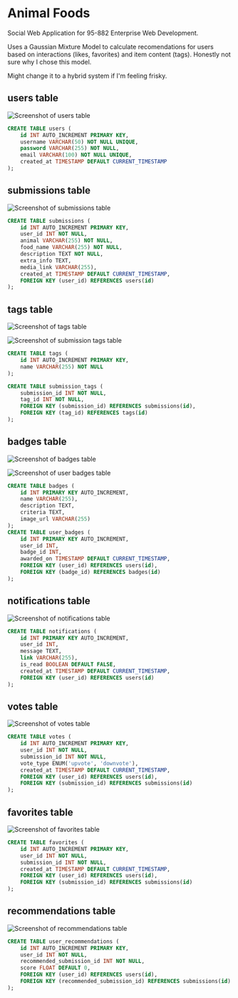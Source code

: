 # Animal Foods

Social Web Application for 95-882 Enterprise Web Development.

Uses a Gaussian Mixture Model to calculate recomendations for users based on interactions (likes, favorites) and item content (tags). Honestly not sure why I chose this model.

Might change it to a hybrid system if I'm feeling frisky.

## users table

![Screenshot of users table](./images/users.png)

```sql
CREATE TABLE users (
    id INT AUTO_INCREMENT PRIMARY KEY,
    username VARCHAR(50) NOT NULL UNIQUE,
    password VARCHAR(255) NOT NULL,
    email VARCHAR(100) NOT NULL UNIQUE,
    created_at TIMESTAMP DEFAULT CURRENT_TIMESTAMP
);
```

## submissions table

![Screenshot of submissions table](./images/submissions.png)

```sql
CREATE TABLE submissions (
    id INT AUTO_INCREMENT PRIMARY KEY,
    user_id INT NOT NULL,
    animal VARCHAR(255) NOT NULL,
    food_name VARCHAR(255) NOT NULL,
    description TEXT NOT NULL,
    extra_info TEXT,
    media_link VARCHAR(255),
    created_at TIMESTAMP DEFAULT CURRENT_TIMESTAMP,
    FOREIGN KEY (user_id) REFERENCES users(id)
);
```

## tags table

![Screenshot of tags table](./images/tags.png)

![Screenshot of submission tags table](./images/submission_tags.png)

```sql
CREATE TABLE tags (
    id INT AUTO_INCREMENT PRIMARY KEY,
    name VARCHAR(255) NOT NULL
);

CREATE TABLE submission_tags (
    submission_id INT NOT NULL,
    tag_id INT NOT NULL,
    FOREIGN KEY (submission_id) REFERENCES submissions(id),
    FOREIGN KEY (tag_id) REFERENCES tags(id)
);
```

## badges table

![Screenshot of badges table](./images/badges.png)

![Screenshot of user badges table](./images/user_badges.png)

```sql
CREATE TABLE badges (
    id INT PRIMARY KEY AUTO_INCREMENT,
    name VARCHAR(255),
    description TEXT,
    criteria TEXT,
    image_url VARCHAR(255)
);
CREATE TABLE user_badges (
    id INT PRIMARY KEY AUTO_INCREMENT,
    user_id INT,
    badge_id INT,
    awarded_on TIMESTAMP DEFAULT CURRENT_TIMESTAMP,
    FOREIGN KEY (user_id) REFERENCES users(id),
    FOREIGN KEY (badge_id) REFERENCES badges(id)
);
```

## notifications table

![Screenshot of notifications table](./images/notifications.png)

```sql
CREATE TABLE notifications (
    id INT PRIMARY KEY AUTO_INCREMENT,
    user_id INT,
    message TEXT,
    link VARCHAR(255),
    is_read BOOLEAN DEFAULT FALSE,
    created_at TIMESTAMP DEFAULT CURRENT_TIMESTAMP,
    FOREIGN KEY (user_id) REFERENCES users(id)
);
```

## votes table

![Screenshot of votes table](./images/votes.png)

```sql
CREATE TABLE votes (
    id INT AUTO_INCREMENT PRIMARY KEY,
    user_id INT NOT NULL,
    submission_id INT NOT NULL,
    vote_type ENUM('upvote', 'downvote'),
    created_at TIMESTAMP DEFAULT CURRENT_TIMESTAMP,
    FOREIGN KEY (user_id) REFERENCES users(id),
    FOREIGN KEY (submission_id) REFERENCES submissions(id)
);
```

## favorites table

![Screenshot of favorites table](./images/favorites.png)

```sql
CREATE TABLE favorites (
    id INT AUTO_INCREMENT PRIMARY KEY,
    user_id INT NOT NULL,
    submission_id INT NOT NULL,
    created_at TIMESTAMP DEFAULT CURRENT_TIMESTAMP,
    FOREIGN KEY (user_id) REFERENCES users(id),
    FOREIGN KEY (submission_id) REFERENCES submissions(id)
);
```

## recommendations table

![Screenshot of recommendations table](./images/recommendations.png)

```sql
CREATE TABLE user_recommendations (
    id INT AUTO_INCREMENT PRIMARY KEY,
    user_id INT NOT NULL,
    recommended_submission_id INT NOT NULL,
    score FLOAT DEFAULT 0,
    FOREIGN KEY (user_id) REFERENCES users(id),
    FOREIGN KEY (recommended_submission_id) REFERENCES submissions(id)
);
```

